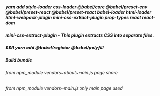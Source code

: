 
##### yarn add style-loader css-loader @babel/core @babel/preset-env @babel/preset-react @babel/preset-react babel-loader html-loader html-webpack-plugin mini-css-extract-plugin prop-types react react-dom
##### mini-css-extract-plugin - This plugin extracts CSS into separate files.
##### SSR yarn add @babel/register @babel/polyfill
##### Build bundle
###### from npm_module vendors~about~main.js page share
###### from npm_module vendors~main.js only main page used
